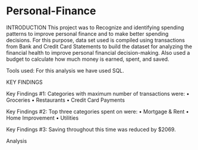 # Personal-Finance

INTRODUCTION
This project was to Recognize and identifying spending patterns to improve personal finance and to make better spending decisions. For this purpose, data set used is compiled using transactions from Bank and Credit Card Statements to build the dataset for analyzing the financial health to improve personal financial decision-making. Also used a budget to calculate how much money is earned, spent, and saved.

Tools used: For this analysis we have used SQL.

KEY FINDINGS

Key Findings #1: Categories with maximum number of transactions were:
• Groceries
• Restaurants
• Credit Card Payments

Key Findings #2: Top three categories spent on were:
• Mortgage & Rent
• Home Improvement
• Utilities

Key Findings #3: Saving throughout this time was reduced by $2069.

Analysis
